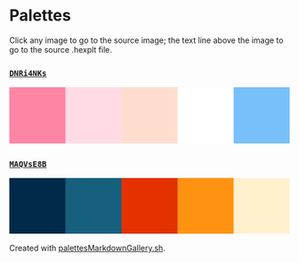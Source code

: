 # Palettes

Click any image to go to the source image; the text line above the image to go to the source .hexplt file.

### [`DNRi4NKs`](DNRi4NKs.hexplt)

[ ![DNRi4NKs.png](DNRi4NKs.png) ](DNRi4NKs.png)

### [`MAQVsE8B`](MAQVsE8B.hexplt)

[ ![MAQVsE8B.png](MAQVsE8B.png) ](MAQVsE8B.png)

Created with [palettesMarkdownGallery.sh](https://github.com/earthbound19/_ebDev/blob/master/scripts/palettesMarkdownGallery.sh).